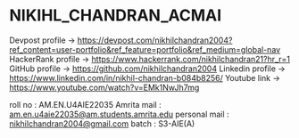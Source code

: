 # NIKIHL_CHANDRAN_ACMAI
Devpost    profile        -> https://devpost.com/nikhilchandran2004?ref_content=user-portfolio&ref_feature=portfolio&ref_medium=global-nav
HackerRank profile        -> https://www.hackerrank.com/nikhilchandran21?hr_r=1
GitHub     profile        -> https://github.com/nikhilchandran2004
Linkedin   profile        -> https://www.linkedin.com/in/nikhil-chandran-b084b8256/
Youtube    link           -> https://www.youtube.com/watch?v=EMk1NwJh7mg



roll   no      :        AM.EN.U4AIE22035
Amrita mail    :        am.en.u4aie22035@am.students.amrita.edu
personal mail  :        nikhilchandran2004@gmail.com
batch          :        S3-AIE(A)
